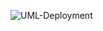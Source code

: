 ![UML-Deployment](http://www.plantuml.com/plantuml/proxy?cache=no&src=https://raw.githubusercontent.com/oleksandrblazhko/ai-212-chervenkova/ai-212-chervenkova-with_laboratory_work_7/2-SoftwareDesign/2.7-PlantUML/UML-Deployment.puml)
